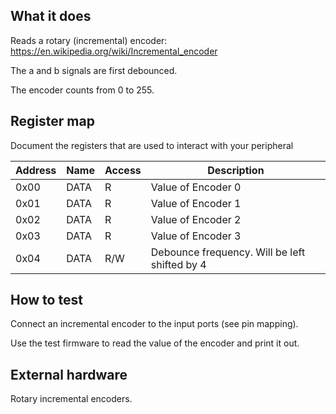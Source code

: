 <!---

This file is used to generate your project datasheet. Please fill in the information below and delete any unused
sections.

You can also include images in this folder and reference them in the markdown. Each image must be less than
512 kb in size, and the combined size of all images must be less than 1 MB.
-->

## What it does

Reads a rotary (incremental) encoder: https://en.wikipedia.org/wiki/Incremental_encoder

The a and b signals are first debounced.

The encoder counts from 0 to 255.

## Register map

Document the registers that are used to interact with your peripheral

| Address | Name  | Access | Description                                                         |
|---------|-------|--------|---------------------------------------------------------------------|
| 0x00    | DATA  | R      | Value of Encoder 0                                                  |
| 0x01    | DATA  | R      | Value of Encoder 1                                                  |
| 0x02    | DATA  | R      | Value of Encoder 2                                                  |
| 0x03    | DATA  | R      | Value of Encoder 3                                                  |
| 0x04    | DATA  | R/W    | Debounce frequency. Will be left shifted by 4                       |

## How to test

Connect an incremental encoder to the input ports (see pin mapping).

Use the test firmware to read the value of the encoder and print it out.

## External hardware

Rotary incremental encoders.
